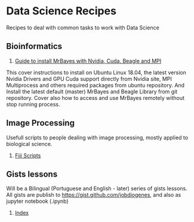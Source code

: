 # Data Science Recipes
Recipes to deal with common tasks to work with Data Science

## Bioinformatics
1. [Guide to install MrBayes with Nvidia, Cuda, Beagle and MPI](https://github.com/jobdiogenes/data-science-recipes/blob/master/mrbayes/install-ubuntu-cuda-mpi.md)

This cover instructions to install on Ubuntu Linux 18.04, the latest version Nvidia Drivers and GPU Cuda support directly from Nvidia site, MPI Multiprocess and others required packages from ubuntu repository. 
And Install the latest default (master) MrBayes and Beagle Library from git repository.
Cover also how to access and use MrBayes remotely without stop running process.
## Image Processing 
Usefull scripts to people dealing with image processing, mostly applied to biological science.
1. [Fiji Scripts](https://github.com/jobdiogenes/data-science-recipes/blob/master/image-processing/fiji)
## Gists lessons
Will be a Bilingual (Portuguese and English - later) series of gists lessons. All gists are publish to https://gist.github.com/jobdiogenes, and also as jupyter notebook (.ipynb) 
1. [Index](https://github.com/jobdiogenes/data-science-recipes/blob/master/gists/index.md)
